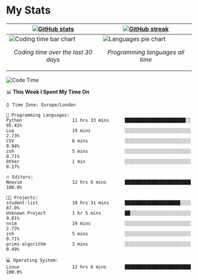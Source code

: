 <!-- [![Typing SVG](https://readme-typing-svg.herokuapp.com?size=23&duration=7000&color=168BC6&center=true&vCenter=true&width=500&lines=I+use+Arch+btw)](https://git.io/typing-svg) -->
# My Stats
| [![GitHub stats](https://github-readme-stats.vercel.app/api?username=akim-13&show_icons=true&theme=github_dark&border_color=2d9d42&title_color=2d9d42&count_private=true)](https://github.com/anuraghazra/github-readme-stats) | [![GitHub streak](https://github-readme-streak-stats.herokuapp.com?user=akim-13&theme=github-dark&date_format=j%20M%5B%20Y%5D)](https://git.io/streak-stats) |
| -- | -- |
| ![Coding time bar chart](https://wakatime.com/share/@akim13/e1d3f835-c70a-4cab-adb5-935f7f468931.svg) <p align="center"> *Coding time over the last 30 days* </p> |![Languages pie chart](https://wakatime.com/share/@akim13/50c0a458-bfaf-45ba-b46b-df1959378a37.svg) <p align="center"> *Programming languages all time* </p> |


<!--This is temporary, testing how it works.
<p align="left">
    <img alt="Programming languages" src="https://wakatime.com/share/@akim13/50c0a458-bfaf-45ba-b46b-df1959378a37.svg" width="500px" height="300px">
    <br>
</p>-->

<!--START_SECTION:waka-->
![Code Time](http://img.shields.io/badge/Code%20Time-0%20secs-blue)

📊 **This Week I Spent My Time On** 

```text
⌚︎ Time Zone: Europe/London

💬 Programming Languages: 
Python                   11 hrs 33 mins      ███████████████████████░░   95.41% 
Lua                      19 mins             ░░░░░░░░░░░░░░░░░░░░░░░░░   2.73% 
CSV                      6 mins              ░░░░░░░░░░░░░░░░░░░░░░░░░   0.94% 
zsh                      5 mins              ░░░░░░░░░░░░░░░░░░░░░░░░░   0.71% 
Other                    1 min               ░░░░░░░░░░░░░░░░░░░░░░░░░   0.17%

🔥 Editors: 
Neovim                   12 hrs 6 mins       █████████████████████████   100.0%

🐱‍💻 Projects: 
student-list             10 hrs 31 mins      █████████████████████░░░░   87.0% 
Unknown Project          1 hr 5 mins         ██░░░░░░░░░░░░░░░░░░░░░░░   9.01% 
nvim                     19 mins             ░░░░░░░░░░░░░░░░░░░░░░░░░   2.73% 
zsh                      5 mins              ░░░░░░░░░░░░░░░░░░░░░░░░░   0.71% 
prims-algorithm          3 mins              ░░░░░░░░░░░░░░░░░░░░░░░░░   0.49%

💻 Operating System: 
Linux                    12 hrs 6 mins       █████████████████████████   100.0%

```


<!--END_SECTION:waka-->
